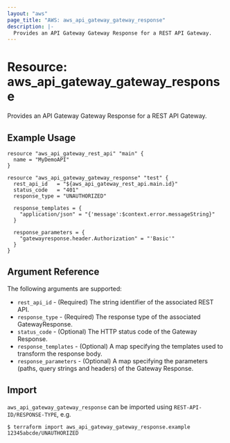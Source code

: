```yaml
---
layout: "aws"
page_title: "AWS: aws_api_gateway_gateway_response"
description: |-
  Provides an API Gateway Gateway Response for a REST API Gateway.
---
```


# Resource: aws_api_gateway_gateway_response

Provides an API Gateway Gateway Response for a REST API Gateway.

## Example Usage

```hcl
resource "aws_api_gateway_rest_api" "main" {
  name = "MyDemoAPI"
}

resource "aws_api_gateway_gateway_response" "test" {
  rest_api_id   = "${aws_api_gateway_rest_api.main.id}"
  status_code   = "401"
  response_type = "UNAUTHORIZED"

  response_templates = {
    "application/json" = "{'message':$context.error.messageString}"
  }

  response_parameters = {
    "gatewayresponse.header.Authorization" = "'Basic'"
  }
}
```

## Argument Reference

The following arguments are supported:

* `rest_api_id` - (Required) The string identifier of the associated REST API.
* `response_type` - (Required) The response type of the associated GatewayResponse.
* `status_code` - (Optional) The HTTP status code of the Gateway Response.
* `response_templates` - (Optional) A map specifying the templates used to transform the response body.
* `response_parameters` - (Optional) A map specifying the parameters (paths, query strings and headers) of the Gateway Response.

## Import

`aws_api_gateway_gateway_response` can be imported using `REST-API-ID/RESPONSE-TYPE`, e.g.

```
$ terraform import aws_api_gateway_gateway_response.example 12345abcde/UNAUTHORIZED
```

